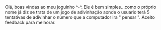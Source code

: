 Olá, boas vindas ao meu joguinho ^-^. Ele é bem simples...como o próprio nome já diz se trata de um jogo de adivinhação aonde o usuario terá 5 tentativas de adivinhar o número que a computador ira " pensar ". Aceito feedback para melhorar.

